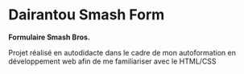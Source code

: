 # Dairantou Smash Form
**Formulaire Smash Bros.**

Projet réalisé en autodidacte dans le cadre de mon autoformation en développement web afin de me familiariser avec le HTML/CSS

# 
